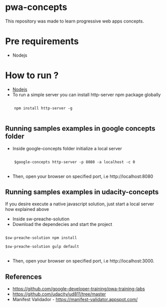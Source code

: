 # pwa-concepts
This repository was made to learn progressive web apps concepts.

# Pre requirements

* Nodejs
# How to run ?

* [Nodejs](https://nodejs.org/en/download/)
* To run a simple server you can install http-server npm package globally

<pre>
<code>
    npm install http-server -g
</code>
</pre>

## Running samples examples in google concepts folder

* Inside google-concepts folder initialize a local server

<pre>
<code>
    $google-concepts http-server -p 8080 -a localhost -c 0
</code>
</pre>

* Then, open your browser on specified port, i.e http://localhost:8080

## Running samples examples in udacity-concepts

If you desire execute a native javascript solution, just start a local server how explained above

* Inside sw-preache-solution
* Download the dependecies and start the project

<pre>
<code>
$sw-preache-solution npm install

$sw-preache-solution gulp default
</code>
</pre>

* Then, open your browser on specified port, i.e http://localhost:3000.


## References

*  https://github.com/google-developer-training/pwa-training-labs
*  https://github.com/udacity/ud811/tree/master
*  Manifest Validador -  https://manifest-validator.appspot.com/




